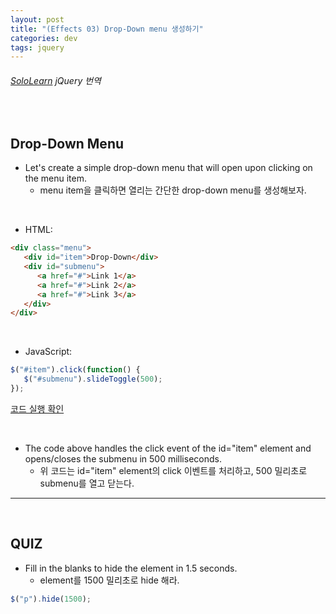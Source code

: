```yaml
---
layout: post
title: "(Effects 03) Drop-Down menu 생성하기"
categories: dev
tags: jquery
---
```


###### [SoloLearn](https://www.sololearn.com/) jQuery 번역

<br>

## Drop-Down Menu

- Let's create a simple drop-down menu that will open upon clicking on the menu item.
  - menu item을 클릭하면 열리는 간단한 drop-down menu를 생성해보자.

<br>

- HTML:

```html
<div class="menu">
   <div id="item">Drop-Down</div>
   <div id="submenu">
      <a href="#">Link 1</a>
      <a href="#">Link 2</a>
      <a href="#">Link 3</a>
   </div>
</div>
```

<br>

- JavaScript:

```js
$("#item").click(function() {
   $("#submenu").slideToggle(500);
});
```

[코드 실행 확인](https://code.sololearn.com/1143/#js)

<br>

- The code above handles the click event of the id="item" element and opens/closes the submenu in 500 milliseconds.
  - 위 코드는 id="item" element의 click 이벤트를 처리하고, 500 밀리초로 submenu를 열고 닫는다.

------

<br>

## QUIZ

- Fill in the blanks to hide the element in 1.5 seconds.
  - element를 1500 밀리초로 hide 해라.

```js
$("p").hide(1500);
```

<br>